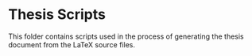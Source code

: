 # Thesis Scripts

This folder contains scripts used in the process of generating the thesis document from the LaTeX source files.
